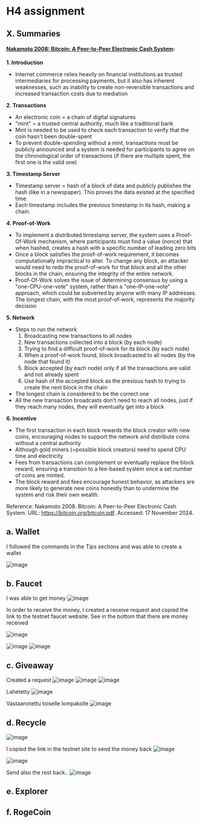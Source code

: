 # H4 assignment

## X. Summaries

#### **[Nakamoto 2008: Bitcoin: A Peer-to-Peer Electronic Cash System](https://bitcoin.org/bitcoin.pdf):**

**1. Introduction**

- Internet commerce relies heavily on financial institutions as trusted intermediaries for processing payments, but it also has inherent weaknesses, such as inability to create non-reversible transactions and increased transaction costs due to mediation

**2. Transactions**

- An electronic coin = a chain of digital signatures
- "mint" = a trusted central authority, much like a traditional bank
- Mint is needed to be used to check each transaction to verify that the coin hasn't been double-spent
- To prevent double-spending without a mint, transactions must be publicly announced and a system is needed for participants to agree on the chronological order of transactions (if there are multiple spent, the first one is the valid one)

**3. Timestamp Server**

- Timestamp server = hash of a block of data and publicly publishes the hash (like in a newspaper). This proves the data existed at the specified time.
- Each timestamp includes the previous timestamp in its hash, making a chain.

**4. Proof-of-Work**

- To implement a distributed timestamp server, the system uses a Proof-Of-Work mechanism, where participants must find a value (nonce) that when hashed, creates a hash with a specific number of leading zero bits
- Once a block satisfies the proof-of-work requirement, it becomes computationally impractical to alter. To change any block, an attacker would need to redo the proof-of-work for that block and all the other blocks in the chain, ensuring the integrity of the entire network.
- Proof-Of-Work solves the issue of determining consensus by using a "one-CPU-one-vote" system, rather than a "one-IP-one-vote" approach, which could be subverted by anyone with many IP addresses. The longest chain, with the most proof-of-work, represents the majority decision

**5. Network**

- Steps to run the network
  1. Broadcasting new transactions to all nodes
  2. New transactions collected into a block (by each node)
  3. Trying to find a difficult proof-of-work for its block (by each node)
  4. When a proof-of-work found, block broadcasted to all nodes (by the node that found it)
  5. Block accepted (by each node) only if all the transactions are valid and not already spent
  6. Use hash of the accepted block as the previous hash to trying to create the next block in the chain
- The longest chain is considered to be the correct one
- All the new transaction broadcasts don't need to reach all nodes, just if they reach many nodes, they will eventually get into a block

**6. Incentive**

- The first transaction in each block rewards the block creator with new coins, encouraging nodes to support the network and distribute coins without a central authority
- Although gold miners (=possible block creators) need to spend CPU time and electricity
- Fees from transactions can complement or eventually replace the block reward, ensuring a transition to a fee-based system once a set number of coins are minted.
- The block reward and fees encourage honest behavior, as attackers are more likely to generate new coins honestly than to undermine the system and risk their own wealth.

Reference: Nakamoto 2008. Bitcoin: A Peer-to-Peer Electronic Cash System. URL: https://bitcoin.org/bitcoin.pdf. Accessed: 17 November 2024.

## a. Wallet
I followed the commands in the Tips sections and was able to create a wallet 

![image](https://github.com/user-attachments/assets/17a44bba-bc68-4931-9150-617f91838e1c)



## b. Faucet

I was able to get money 
![image](https://github.com/user-attachments/assets/e6e14377-24ed-4616-a6ad-b02c11045b2d)

In order to receive the money, I created a receive request and copied the link to the testnet faucet website. See in the bottom that there are money received

![image](https://github.com/user-attachments/assets/a4bcd995-030d-4957-bac2-21dbb9e32dc2)


![image](https://github.com/user-attachments/assets/b9c3a524-78c4-4a3a-8ab2-60329bb5118a)
![image](https://github.com/user-attachments/assets/8b7d19ff-276a-4a4f-9031-2eba7101ae9a)


## c. Giveaway
Created a request
![image](https://github.com/user-attachments/assets/a838aac0-e228-4b94-9a81-561b308d0781)
![image](https://github.com/user-attachments/assets/65de34c2-5d3b-4d66-a865-9d2d2894f718)
![image](https://github.com/user-attachments/assets/f8041aa3-8f12-4098-a5b5-a4d028d0a6d3)

Lahetetty
![image](https://github.com/user-attachments/assets/7b306fa0-1e6d-4ad8-9280-402180c98d64)

Vastaanotettu toiselle lompakolle
![image](https://github.com/user-attachments/assets/15c3657b-fd97-495e-927f-48975823a62e)

## d. Recycle

![image](https://github.com/user-attachments/assets/7d1d9d54-825c-4e81-ae65-c24a98a94550)

I copied the link in the testnet site to send the money back
![image](https://github.com/user-attachments/assets/a2873ffd-f5f2-473e-9ae6-109d8f5e5d3d)

![image](https://github.com/user-attachments/assets/2a25bafb-c463-44b6-a1ff-4d6699266bb5)

Send also the rest back..
![image](https://github.com/user-attachments/assets/1ea843b2-2ac0-4141-8d19-bf4deb5edd98)


## e. Explorer

## f. RogeCoin
